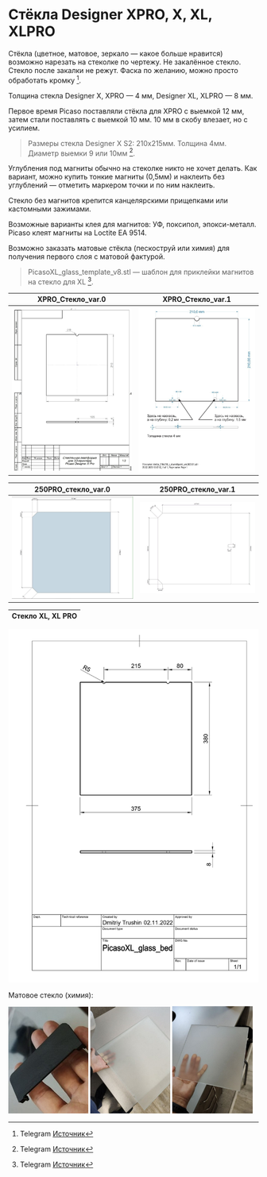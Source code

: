 # Стёкла Designer XPRO, X, XL, XLPRO

Стёкла (цветное, матовое, зеркало — какое больше нравится) возможно нарезать на стеколке по чертежу. Не закалённое стекло. Стекло после закалки не режут. Фаска по желанию, можно просто обработать кромку [^1].

Толщина стекла Designer X, XPRO — 4 мм, Designer XL, XLPRO — 8 мм.

Первое время Picaso поставляли стёкла для XPRO с выемкой 12 мм, затем стали поставлять с выемкой 10 мм. 10 мм в скобу влезает, но с усилием.

> Размеры стекла Designer X S2: 210х215мм. Толщина 4мм. Диаметр выемки 9 или 10мм [^2]. 

Углубления под магниты обычно на стеколке никто не хочет делать. Как вариант, можно купить тонкие магниты (0,5мм) и наклеить без углублений — отметить маркером точки и по ним наклеить.

Стекло без магнитов крепится канцелярскими прищепками или кастомными зажимами.

Возможные варианты клея для магнитов: УФ, поксипол, эпокси-металл. Picaso клеят магниты на Loctite EA 9514.

Возможно заказать матовые стёкла (пескоструй или химия) для получения первого слоя с матовой фактурой.


> PicasoXL_glass_template_v8.stl — шаблон для приклейки магнитов на стекло для XL [^3].

XPRO_Стекло_var.0          |  XPRO_Стекло_var.1
:-------------------------:|:-------------------------:
![XPRO_Стекло_0](./img/XPRO_Стекло_0.jpg) | ![XPRO_Стекло_1](./img/XPRO_Стекло_1.jpg)


250PRO_стекло_var.0        |  250PRO_стекло_var.1
:-------------------------:|:-------------------------:
![250PRO_стекло_0](./img/250PRO_стекло_0.jpg) | ![250PRO_стекло_1](./img/250PRO_стекло_1.jpg)

Стекло XL, XL PRO          |
:-------------------------:|
![XL_glass](./img/XL_glass.jpg)

Матовое стекло (химия):

<p float="left">
  <img src="./img/Стекло_химия_0.jpg" width="32%" title="Стекло_химия_0"/>
  <img src="./img/Стекло_химия_1.jpg" width="32%" title="Стекло_химия_1"/>
  <img src="./img/Стекло_химия_2.jpg" width="32%" title="Стекло_химия_2"/>
</p>


[^1]: Telegram [Источник](https://t.me/Picaso3dUnofficial/253018)
[^2]: Telegram [Источник](https://t.me/Picaso3dUnofficial/278477)
[^3]: Telegram [Источник](https://t.me/Picaso3dUnofficial/268936)
